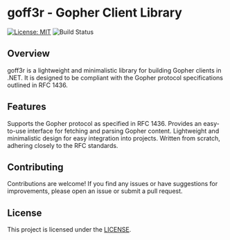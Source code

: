 # goff3r - Gopher Client Library
[![License: MIT](https://img.shields.io/badge/License-MIT-yellow.svg)](https://opensource.org/licenses/MIT)
![Build Status](https://github.com/gpicchiarelli/goff3r/workflows/CI/badge.svg)


## Overview
goff3r is a lightweight and minimalistic library for building Gopher clients in .NET.
It is designed to be compliant with the Gopher protocol specifications outlined in RFC 1436.

## Features
Supports the Gopher protocol as specified in RFC 1436.
Provides an easy-to-use interface for fetching and parsing Gopher content.
Lightweight and minimalistic design for easy integration into projects.
Written from scratch, adhering closely to the RFC standards.

## Contributing
Contributions are welcome! If you find any issues or have suggestions for improvements, please open an issue or submit a pull request.

## License
This project is licensed under the [LICENSE](LICENSE).